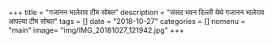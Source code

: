 +++
title = "गजानन भालेराव टीम सोबत"
description = "संसद भवन दिल्ली येथे गजानन भालेराव आपल्या टीम सोबत"
tags = []
date = "2018-10-27"
categories = []
nomenu = "main"
image= "img/IMG_20181027_121942.jpg"
+++

